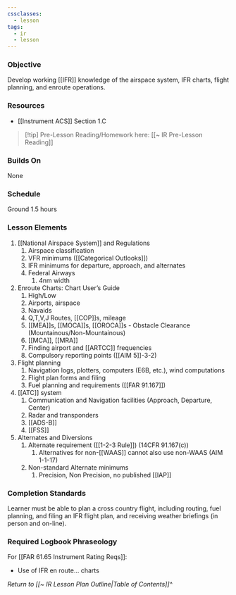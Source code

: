 ```yaml
---
cssclasses:
  - lesson
tags:
  - ir
  - lesson
---
```

### Objective
Develop working [[IFR]] knowledge of the airspace system, IFR charts, flight planning, and enroute operations.

### Resources
- [[Instrument ACS]] Section 1.C

> [!tip] Pre-Lesson Reading/Homework here: [[~ IR Pre-Lesson Reading]]

### Builds On
None

### Schedule
Ground 1.5 hours 

### Lesson Elements
1. [[National Airspace System]] and Regulations 
	1. Airspace classification 
	2. VFR minimums ([[Categorical Outlooks]])
	3. IFR minimums for departure, approach, and alternates
	4. Federal Airways
		1. 4nm width
2. Enroute Charts: Chart User’s Guide
	1. High/Low
	2. Airports, airspace
	3. Navaids
	4. Q,T,V,J Routes, [[COP]]s, mileage
	5. [[MEA]]s, [[MOCA]]s, [[OROCA]]s - Obstacle Clearance (Mountainous/Non-Mountainous)
	6. [[MCA]], [[MRA]]
	7. Finding airport and [[ARTCC]] frequencies 
	8. Compulsory reporting points ([[AIM 5]]-3-2)
3. Flight planning 
	1. Navigation logs, plotters, computers (E6B, etc.), wind computations
	2. Flight plan forms and filing 
	3. Fuel planning and requirements ([[FAR 91.167]])
4. [[ATC]] system 
	1. Communication and Navigation facilities (Approach, Departure, Center)
	2. Radar and transponders 
	3. [[ADS-B]]
	4. [[FSS]]
5. Alternates and Diversions
	1. Alternate requirement ([[1-2-3 Rule]]) (14CFR 91.167(c))
		1. Alternatives for non-[[WAAS]] cannot also use non-WAAS (AIM 1-1-17)
	2. Non-standard Alternate minimums
		1. Precision, Non Precision, no published [[IAP]]


### Completion Standards
Learner must be able to plan a cross country flight, including routing, fuel planning, and filing an IFR flight plan, and receiving weather briefings (in person and on-line).

### Required Logbook Phraseology
For [[FAR 61.65 Instrument Rating Reqs]]:
- Use of IFR en route... charts

*Return to [[~ IR Lesson Plan Outline|Table of Contents]]^*